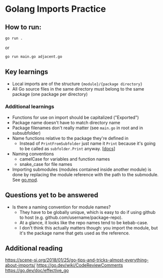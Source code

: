 # Golang Imports Practice

## How to run:

```bash
go run .
```

or 

```bash
go run main.go adjacent.go
```

## Key learnings

- Local imports are of the structure `{module}/{package directory}`
- All Go source files in the same directory must belong to the same package (one package per directory)

### Additional learnings

- Functions for use on import should be capitalized ("Exported")
- Package name doesn't have to match directory name
- Package filenames don't really matter (see `main.go` in root and in subsubfolder)
- Name functions relative to the package they're defined in
    - Instead of `PrintFromSubfolder` just name it `Print` because it's going to be called as `subfolder.Print` anyway. [[docs](https://go.dev/wiki/CodeReviewComments#package-names)]
- Naming conventions
    - camelCase for variables and function names
    - snake_case for file names
- Importing submodules (modules contained inside another module) is done by replacing the module reference with the path to the submodule. See [go.mod](./go.mod).

## Questions yet to be answered

- Is there a naming convention for module names?
    - They have to be globally unique, which is easy to do if using github to host (e.g. github.com/username/package-repo).
    - At a glance, it looks like the repo names tend to be kebab-case.
    - I don't think this actually matters though: you import the module, but it's the package name that gets used as the reference.

## Additional reading

https://scene-si.org/2018/01/25/go-tips-and-tricks-almost-everything-about-imports/
https://go.dev/wiki/CodeReviewComments
https://go.dev/doc/effective_go
